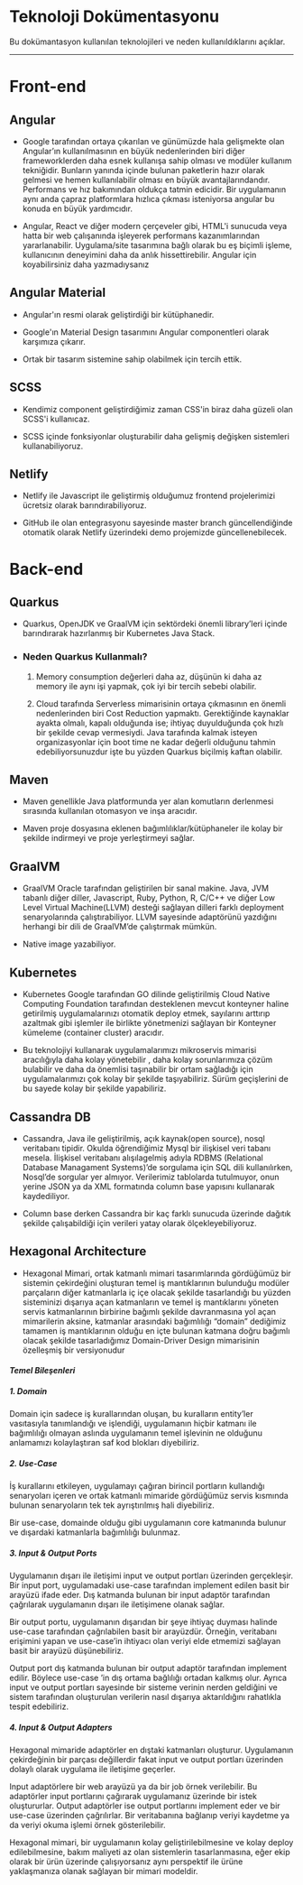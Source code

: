 # Teknoloji Dokümentasyonu

Bu dokümantasyon kullanılan teknolojileri ve neden kullanıldıklarını açıklar.

---

# Front-end

## Angular
 
 - Google tarafından ortaya çıkarılan ve günümüzde hala gelişmekte olan Angular’ın kullanılmasının en büyük nedenlerinden biri diğer frameworklerden daha esnek kullanışa sahip olması ve modüler kullanım tekniğidir. Bunların yanında içinde bulunan paketlerin hazır olarak gelmesi ve hemen kullanılabilir olması en büyük avantajlarındandır. Performans ve hız bakımından oldukça tatmin edicidir. Bir uygulamanın aynı anda çapraz platformlara hızlıca çıkması isteniyorsa angular bu konuda en büyük yardımcıdır.

 - Angular, React ve diğer modern çerçeveler gibi, HTML'i sunucuda veya hatta bir web çalışanında işleyerek performans kazanımlarından yararlanabilir. Uygulama/site tasarımına bağlı olarak bu eş biçimli işleme, kullanıcının deneyimini daha da anlık hissettirebilir.
Angular için koyabilirsiniz daha yazmadıysanız
 
 
## Angular Material

- Angular'ın resmi olarak geliştirdiği bir kütüphanedir.

- Google'ın Material Design tasarımını Angular componentleri olarak karşımıza çıkarır.

- Ortak bir tasarım sistemine sahip olabilmek için tercih ettik.

## SCSS  

- Kendimiz component geliştirdiğimiz zaman CSS'in biraz daha güzeli olan SCSS'i kullanıcaz.

- SCSS içinde fonksiyonlar oluşturabilir daha gelişmiş değişken sistemleri kullanabiliyoruz.

## Netlify

- Netlify ile Javascript ile geliştirmiş olduğumuz frontend projelerimizi ücretsiz olarak barındırabiliyoruz.

- GitHub ile olan entegrasyonu sayesinde master branch güncellendiğinde otomatik olarak Netlify üzerindeki demo
projemizde güncellenebilecek.

# Back-end

## Quarkus

 - Quarkus, OpenJDK ve GraalVM için sektördeki önemli library’leri içinde barındırarak hazırlanmış bir Kubernetes Java Stack.

 - ### Neden Quarkus Kullanmalı?

    1. Memory consumption değerleri daha az, düşünün ki daha az memory ile aynı işi yapmak, çok iyi bir tercih sebebi olabilir.

    2. Cloud tarafında Serverless mimarisinin ortaya çıkmasının en önemli nedenlerinden biri Cost Reduction yapmaktı. Gerektiğinde
kaynaklar ayakta olmalı, kapalı olduğunda ise; ihtiyaç duyulduğunda çok hızlı bir şekilde cevap vermesiydi. Java tarafında kalmak
isteyen organizasyonlar için boot time ne kadar değerli olduğunu tahmin edebiliyorsunuzdur işte bu yüzden Quarkus biçilmiş kaftan olabilir.

## Maven

 - Maven genellikle Java platformunda yer alan komutların derlenmesi sırasında kullanılan otomasyon ve inşa aracıdır.

 - Maven proje dosyasına eklenen bağımlılıklar/kütüphaneler ile kolay bir şekilde indirmeyi ve proje yerleştirmeyi sağlar.

## GraalVM

 - GraalVM Oracle tarafından geliştirilen bir sanal makine. Java, JVM tabanlı diğer diller, Javascript, Ruby, Python, R,
C/C++ ve diğer Low Level Virtual Machine(LLVM) desteği sağlayan dilleri farklı deployment senaryolarında çalıştırabiliyor.
LLVM sayesinde adaptörünü yazdığını herhangi bir dili de GraalVM’de çalıştırmak mümkün.
 
 - Native image yazabiliyor. 

## Kubernetes

 - Kubernetes Google tarafından GO dilinde geliştirilmiş Cloud Native Computing Foundation tarafından desteklenen mevcut konteyner
haline getirilmiş uygulamalarınızı otomatik deploy etmek, sayılarını arttırıp azaltmak gibi işlemler ile birlikte yönetmenizi sağlayan
bir Konteyner kümeleme (container cluster) aracıdır.

 - Bu teknolojiyi kullanarak uygulamalarımızı mikroservis mimarisi aracılığıyla daha kolay yönetebilir , daha kolay sorunlarımıza
çözüm bulabilir ve daha da önemlisi taşınabilir bir ortam sağladığı için uygulamalarımızı çok kolay bir şekilde taşıyabiliriz.
Sürüm geçişlerini de bu sayede kolay bir şekilde yapabiliriz.

## Cassandra DB

 - Cassandra, Java ile geliştirilmiş, açık kaynak(open source), nosql veritabanı tipidir. Okulda öğrendiğimiz Mysql bir ilişkisel veri tabanı mesela.
İlişkisel veritabanı alışılagelmiş adıyla RDBMS (Relational Database Managament Systems)’de sorgulama için SQL dili kullanılırken, Nosql’de sorgular yer almıyor.
Verilerimiz tablolarda tutulmuyor, onun yerine JSON ya da XML formatında column base yapısını kullanarak kaydediliyor. 
 
 - Column base derken Cassandra bir kaç farklı sunucuda üzerinde dağıtık şekilde çalışabildiği için verileri yatay olarak ölçekleyebiliyoruz.

## Hexagonal Architecture

 - Hexagonal Mimari, ortak katmanlı mimari tasarımlarında gördüğümüz bir sistemin çekirdeğini oluşturan temel iş mantıklarının bulunduğu modüler parçaların
diğer katmanlarla iç içe olacak şekilde tasarlandığı bu yüzden sisteminizi dışarıya açan katmanların ve temel iş mantıklarını yöneten servis katmanlarının
birbirine bağımlı şekilde davranmasına yol açan mimarilerin aksine, katmanlar arasındaki bağımlılığı “domain” dediğimiz tamamen iş mantıklarının olduğu
en içte bulunan katmana doğru bağımlı olacak şekilde tasarladığımız Domain-Driver Design mimarisinin özelleşmiş bir versiyonudur

#### *Temel Bileşenleri*

##### *1. Domain*

Domain için sadece iş kurallarından oluşan, bu kuralların entity’ler vasıtasıyla tanımlandığı ve işlendiği, uygulamanın hiçbir katmanı ile bağımlılığı
olmayan aslında uygulamanın temel işlevinin ne olduğunu anlamamızı kolaylaştıran saf kod blokları diyebiliriz.

##### *2. Use-Case*

İş kurallarını etkileyen, uygulamayı çağıran birincil portların kullandığı senaryoları içeren ve ortak katmanlı mimaride gördüğümüz servis
kısmında bulunan senaryoların tek tek ayrıştırılmış hali diyebiliriz.

Bir use-case, domainde olduğu gibi uygulamanın core katmanında bulunur ve dışardaki katmanlarla bağımlılığı bulunmaz.

##### *3. Input & Output Ports*

Uygulamanın dışarı ile iletişimi input ve output portları üzerinden gerçekleşir.
Bir input port, uygulamadaki use-case tarafından implement edilen basit bir arayüzü ifade eder. Dış katmanda bulunan bir input adaptör
tarafından çağrılarak uygulamanın dışarı ile iletişimene olanak sağlar.


Bir output portu, uygulamanın dışarıdan bir şeye ihtiyaç duyması halinde use-case tarafından çağrılabilen basit bir arayüzdür.
Örneğin, veritabanı erişimini yapan ve use-case’in ihtiyacı olan veriyi elde etmemizi sağlayan basit bir arayüzü düşünebiliriz.

Output port dış katmanda bulunan bir output adaptör tarafından implement edilir. Böylece use-case ’in dış ortama bağlılığı ortadan kalkmış olur.
Ayrıca input ve output portları sayesinde bir sisteme verinin nerden geldiğini ve sistem tarafından oluşturulan verilerin nasıl dışarıya
aktarıldığını rahatlıkla tespit edebiliriz.

##### *4. Input & Output Adapters*

Hexagonal mimaride adaptörler en dıştaki katmanları oluşturur. Uygulamanın çekirdeğinin bir parçası değillerdir fakat input ve output portları
üzerinden dolaylı olarak uygulama ile iletişime geçerler.


Input adaptörlere bir web arayüzü ya da bir job örnek verilebilir. Bu adaptörler input portlarını çağırarak uygulamanız üzerinde bir istek oluştururlar.
Output adaptörler ise output portlarını implement eder ve bir use-case üzerinden çağrılırlar. Bir veritabanına bağlanıp veriyi kaydetme
ya da veriyi okuma işlemi örnek gösterilebilir.


Hexagonal mimari, bir uygulamanın kolay geliştirilebilmesine ve kolay deploy edilebilmesine, bakım maliyeti az olan sistemlerin tasarlanmasına, eğer
ekip olarak bir ürün üzerinde çalışıyorsanız aynı perspektif ile ürüne yaklaşmanıza olanak sağlayan bir mimari modeldir.

